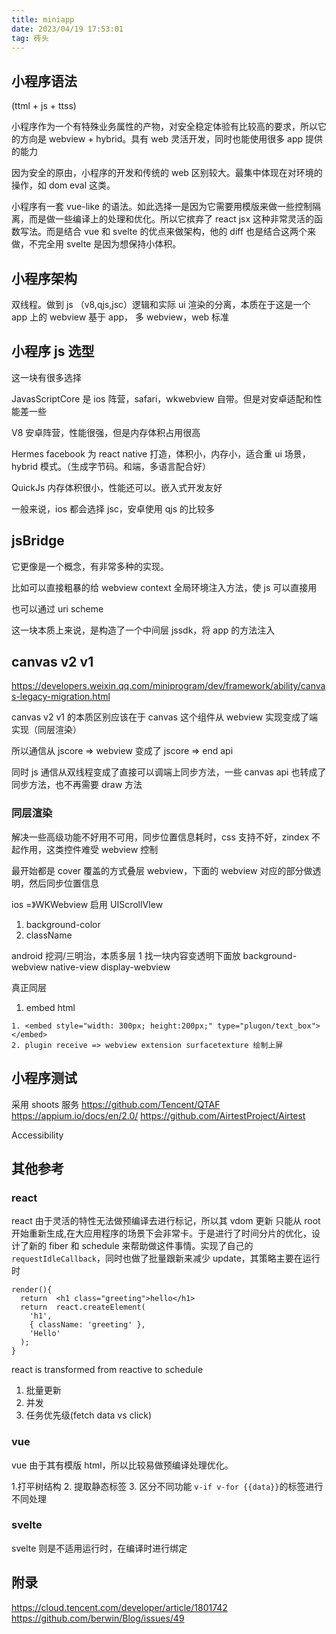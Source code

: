 ```yaml
---
title: miniapp
date: 2023/04/19 17:53:01
tag: 砖头
---
```


## 小程序语法

(ttml + js + ttss)

小程序作为一个有特殊业务属性的产物，对安全稳定体验有比较高的要求，所以它的方向是 webview + hybrid。具有 web 灵活开发，同时也能使用很多 app 提供的能力

因为安全的原由，小程序的开发和传统的 web 区别较大。最集中体现在对环境的操作，如 dom eval 这类。

小程序有一套 vue-like 的语法。如此选择一是因为它需要用模版来做一些控制隔离，而是做一些编译上的处理和优化。所以它摈弃了 react jsx 这种非常灵活的函数写法。而是结合 vue 和 svelte 的优点来做架构，他的 diff 也是结合这两个来做，不完全用 svelte 是因为想保持小体积。

## 小程序架构

双线程。做到 js （v8,qjs,jsc）逻辑和实际 ui 渲染的分离，本质在于这是一个 app 上的 webview
基于 app， 多 webview，web 标准

## 小程序 js 选型

这一块有很多选择

JavasScriptCore 是 ios 阵营，safari，wkwebview 自带。但是对安卓适配和性能差一些

V8 安卓阵营，性能很强，但是内存体积占用很高

Hermes facebook 为 react native 打造，体积小，内存小，适合重 ui 场景， hybrid 模式。（生成字节码。和端，多语言配合好）

QuickJs 内存体积很小，性能还可以。嵌入式开发友好

一般来说，ios 都会选择 jsc，安卓使用 qjs 的比较多

## jsBridge
它更像是一个概念，有非常多种的实现。

比如可以直接粗暴的给 webview context 全局环境注入方法，使 js 可以直接用

也可以通过 uri scheme

这一块本质上来说，是构造了一个中间层 jssdk，将 app 的方法注入

## canvas v2 v1

https://developers.weixin.qq.com/miniprogram/dev/framework/ability/canvas-legacy-migration.html

canvas v2 v1 的本质区别应该在于 canvas 这个组件从 webview 实现变成了端实现（同层渲染）

所以通信从 jscore => webview 变成了 jscore => end api

同时 js 通信从双线程变成了直接可以调端上同步方法，一些 canvas api 也转成了同步方法，也不再需要 draw 方法

### 同层渲染
解决一些高级功能不好用不可用，同步位置信息耗时，css 支持不好，zindex 不起作用，这类控件难受 webview 控制

最开始都是 cover 覆盖的方式叠层 webview，下面的 webview 对应的部分做透明，然后同步位置信息

ios =》WKWebview 启用 UIScrollVIew
1. background-color
2. className

android 挖洞/三明治，本质多层
1 找一块内容变透明下面放 background-webview native-view display-webview

真正同层
1. embed html
```
1. <embed style="width: 300px; height:200px;" type="plugon/text_box"> </embed>
2. plugin receive => webview extension surfacetexture 绘制上屏
```

## 小程序测试

采用 shoots 服务
https://github.com/Tencent/QTAF
https://appium.io/docs/en/2.0/
https://github.com/AirtestProject/Airtest

Accessibility



## 其他参考

### react

react 由于灵活的特性无法做预编译去进行标记，所以其 vdom 更新 只能从 root 开始重新生成,在大应用程序的场景下会非常卡。于是进行了时间分片的优化，设计了新的 fiber 和 schedule 来帮助做这件事情。实现了自己的 `requestIdleCallback`，同时也做了批量跟新来减少 update，其策略主要在运行时
```
render(){
  return  <h1 class="greeting">hello</h1>
  return  react.createElement(
    'h1',
    { className: 'greeting' },
    'Hello'
  );  
}
```

react is transformed from reactive to schedule
1. 批量更新
2. 并发
3. 任务优先级(fetch data vs click)

### vue
vue 由于其有模版 html，所以比较易做预编译处理优化。

1.打平树结构
2. 提取静态标签
3. 区分不同功能 `v-if v-for {{data}}`的标签进行不同处理

### svelte
svelte 则是不适用运行时，在编译时进行绑定




## 附录
https://cloud.tencent.com/developer/article/1801742
https://github.com/berwin/Blog/issues/49


